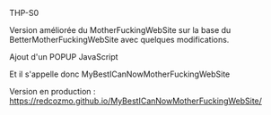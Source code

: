 THP-S0

Version améliorée du MotherFuckingWebSite sur la base du BetterMotherFuckingWebSite avec quelques modifications.

Ajout d'un POPUP JavaScript

Et il s'appelle donc MyBestICanNowMotherFuckingWebSite

Version en production :
https://redcozmo.github.io/MyBestICanNowMotherFuckingWebSite/

